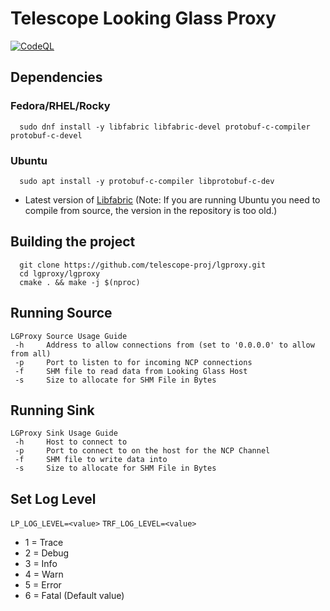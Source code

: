 # Telescope Looking Glass Proxy
[![CodeQL](https://github.com/telescope-proj/lgproxy/actions/workflows/codeql-analysis.yaml/badge.svg)](https://github.com/telescope-proj/lgproxy/actions/workflows/codeql-analysis.yaml)

## Dependencies
### Fedora/RHEL/Rocky
```
  sudo dnf install -y libfabric libfabric-devel protobuf-c-compiler protobuf-c-devel
```
### Ubuntu
```
  sudo apt install -y protobuf-c-compiler libprotobuf-c-dev
```
* Latest version of [Libfabric](https://github.com/ofiwg/libfabric) (Note: If you are running Ubuntu you need to compile from source, the version in the repository is too old.)

## Building the project
```
  git clone https://github.com/telescope-proj/lgproxy.git
  cd lgproxy/lgproxy
  cmake . && make -j $(nproc)
```

## Running Source
```
LGProxy Source Usage Guide
 -h     Address to allow connections from (set to '0.0.0.0' to allow from all)
 -p     Port to listen to for incoming NCP connections
 -f     SHM file to read data from Looking Glass Host
 -s     Size to allocate for SHM File in Bytes
```

## Running Sink
```
LGProxy Sink Usage Guide
 -h     Host to connect to
 -p     Port to connect to on the host for the NCP Channel
 -f     SHM file to write data into
 -s     Size to allocate for SHM File in Bytes
```

## Set Log Level
`LP_LOG_LEVEL=<value>`
`TRF_LOG_LEVEL=<value>`
* 1 = Trace
* 2 = Debug
* 3 = Info
* 4 = Warn
* 5 = Error
* 6 = Fatal (Default value)